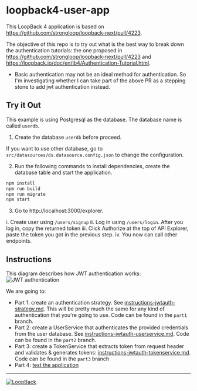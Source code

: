 # loopback4-user-app

This LoopBack 4 application is based on https://github.com/strongloop/loopback-next/pull/4223.

The objective of this repo is to try out what is the best way to break down the authentication tutorials: the one proposed in https://github.com/strongloop/loopback-next/pull/4223 and https://loopback.io/doc/en/lb4/Authentication-Tutorial.html.

- Basic authentication may not be an ideal method for authentication. So I'm investigating whether I can take part of the above PR as a stepping stone to add jwt authentication instead.

## Try it Out

This example is using Postgresql as the database. The database name is called `userdb`.

1. Create the database `userdb` before proceed.

If you want to use other database, go to `src/datasources/ds.datasource.config.json` to change the configuration.

2. Run the following commands to install dependencies, create the database table and start the application.

```sh
npm install
npm run build
npm run migrate
npm start
```

3. Go to http://localhost:3000/explorer.

i. Create user using `/users/signup`
ii. Log in using `/users/login`. After you log in, copy the returned token
iii. Click Authorize at the top of API Explorer, paste the token you got in the previous step.
iv. You now can call other endpoints.

## Instructions

This diagram describes how JWT authentication works:
![JWT authentication](https://loopback.io/pages/en/lb4/imgs/json_web_token_overview.png)

We are going to:

- Part 1: create an authentication strategy. See [instructions-jwtauth-strategy.md](instructions-jwtauth-strategy.md). This will be pretty much the same for any kind of authentication that you're going to use. Code can be found in the `part1` branch.
- Part 2: create a UserService that authenticates the provided credentials from the user database. See [instructions-jwtauth-userservice.md](instructions-jwtauth-userservice.md). Code can be found in the `part2` branch.
- Part 3: create a TokenService that extracts token from request header and validates & generates tokens: [instructions-jwtauth-tokenservice.md](instructions-jwtauth-tokenservice.md). Code can be found in the `part3` branch
- Part 4: [test the application](instructions-jwtauth-test.md)

---

[![LoopBack](<https://github.com/strongloop/loopback-next/raw/master/docs/site/imgs/branding/Powered-by-LoopBack-Badge-(blue)-@2x.png>)](http://loopback.io/)
